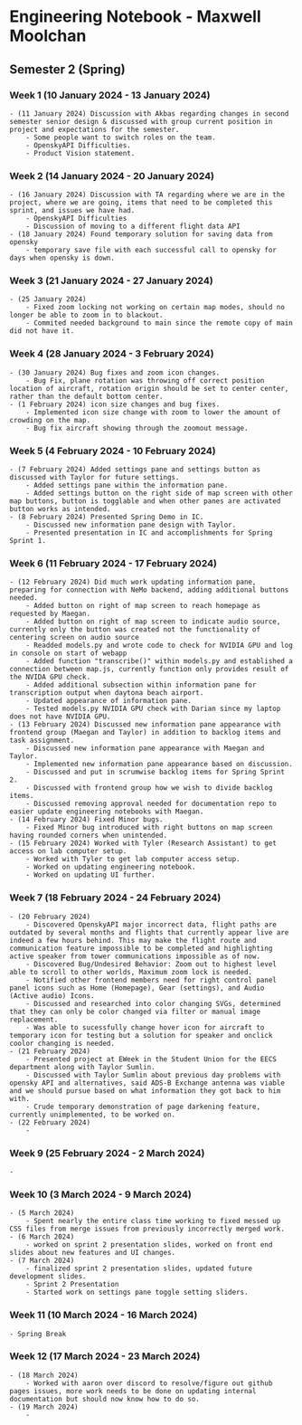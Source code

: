 # Engineering Notebook - Maxwell Moolchan

## Semester 2 (Spring)
### Week 1 (10 January 2024 - 13 January 2024)
    - (11 January 2024) Discussion with Akbas regarding changes in second semester senior design & discussed with group current position in project and expectations for the semester.
        - Some people want to switch roles on the team.
        - OpenskyAPI Difficulties.
        - Product Vision statement.
### Week 2 (14 January 2024 - 20 January 2024)
    - (16 January 2024) Discussion with TA regarding where we are in the project, where we are going, items that need to be completed this sprint, and issues we have had.
        - OpenskyAPI Difficulties
        - Discussion of moving to a different flight data API
    - (18 January 2024) Found temporary solution for saving data from opensky
        - temporary save file with each successful call to opensky for days when opensky is down.
### Week 3 (21 January 2024 - 27 January 2024)
    - (25 January 2024) 
        - Fixed zoom locking not working on certain map modes, should no longer be able to zoom in to blackout.
        - Commited needed background to main since the remote copy of main did not have it.
### Week 4 (28 January 2024 - 3 February 2024)
    - (30 January 2024) Bug fixes and zoom icon changes.
        - Bug Fix, plane rotation was throwing off correct position location of aircraft, rotation origin should be set to center center, rather than the default bottom center.
    - (1 February 2024) icon size changes and bug fixes.
        - Implemented icon size change with zoom to lower the amount of crowding on the map.
        - Bug fix aircraft showing through the zoomout message.
### Week 5 (4 February 2024 - 10 February 2024)
    - (7 February 2024) Added settings pane and settings button as discussed with Taylor for future settings.
        - Added settings pane within the information pane.
        - Added settings button on the right side of map screen with other map buttons, button is togglable and when other panes are activated button works as intended.
    - (8 February 2024) Presented Spring Demo in IC.
        - Discussed new information pane design with Taylor.
        - Presented presentation in IC and accomplishments for Spring Sprint 1.
### Week 6 (11 February 2024 - 17 February 2024)
    - (12 February 2024) Did much work updating information pane, preparing for connection with NeMo backend, adding additional buttons needed.
        - Added button on right of map screen to reach homepage as requested by Maegan.
        - Added button on right of map screen to indicate audio source, currently only the button was created not the functionality of centering screen on audio source
        - Readded models.py and wrote code to check for NVIDIA GPU and log in console on start of webapp
        - Added function "transcribe()" within models.py and established a connection between map.js, currently function only provides result of the NVIDA GPU check.
        - Added additional subsection within information pane for transcription output when daytona beach airport.
        - Updated appearance of information pane.
        - Tested models.py NVIDIA GPU check with Darian since my laptop does not have NVIDIA GPU.
    - (13 February 2024) Discussed new information pane appearance with frontend group (Maegan and Taylor) in addition to backlog items and task assignment.
        - Discussed new information pane appearance with Maegan and Taylor.
        - Implemented new information pane appearance based on discussion.
        - Discussed and put in scrumwise backlog items for Spring Sprint 2.
        - Discussed with frontend group how we wish to divide backlog items.
        - Discussed removing approval needed for documentation repo to easier update engineering notebooks with Maegan.
    - (14 February 2024) Fixed Minor bugs.
        - Fixed Minor bug introduced with right buttons on map screen having rounded corners when unintended.
    - (15 February 2024) Worked with Tyler (Research Assistant) to get access on lab computer setup.
        - Worked with Tyler to get lab computer access setup.
        - Worked on updating engineering notebook.
        - Worked on updating UI further.
### Week 7 (18 February 2024 - 24 February 2024)
    - (20 February 2024)
        - Discovered OpenskyAPI major incorrect data, flight paths are outdated by several months and flights that currently appear live are indeed a few hours behind. This may make the flight route and communication feature impossible to be completed and highlighting active speaker from tower communications impossible as of now.
        - Discovered Bug/Undesired Behavior: Zoom out to highest level able to scroll to other worlds, Maximum zoom lock is needed.
        - Notified other frontend members need for right control panel panel icons such as Home (Homepage), Gear (settings), and Audio (Active audio) Icons.
        - Discussed and researched into color changing SVGs, determined that they can only be color changed via filter or manual image replacement.
        - Was able to sucessfully change hover icon for aircraft to temporary icon for testing but a solution for speaker and onclick coolor changing is needed.
    - (21 February 2024)
        - Presented project at EWeek in the Student Union for the EECS department along with Taylor Sumlin.
        - Discussed with Taylor Sumlin about previous day problems with opensky API and alternatives, said ADS-B Exchange antenna was viable and we should pursue based on what information they got back to him with.
        - Crude temporary demonstration of page darkening feature, currently unimplemented, to be worked on.
    - (22 February 2024)
        - 
### Week 9 (25 February 2024 - 2 March 2024)
    - 
### Week 10 (3 March 2024 - 9 March 2024)
    - (5 March 2024)
        - Spent nearly the entire class time working to fixed messed up CSS files from merge issues from previously incorrectly merged work.
    - (6 March 2024)
        - worked on sprint 2 presentation slides, worked on front end slides about new features and UI changes.
    - (7 March 2024)
        - finalized sprint 2 presentation slides, updated future development slides.
        - Sprint 2 Presentation
        - Started work on settings pane toggle setting sliders.
### Week 11 (10 March 2024 - 16 March 2024)
    - Spring Break
### Week 12 (17 March 2024 - 23 March 2024)
    - (18 March 2024)
        - Worked with aaron over discord to resolve/figure out github pages issues, more work needs to be done on updating internal documentation but should now know how to do so.
    - (19 March 2024)
        - 
